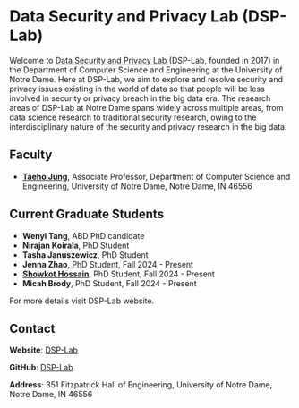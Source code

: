 # Data Security and Privacy Lab (DSP-Lab)

Welcome to [Data Security and Privacy Lab](https://sites.nd.edu/taeho-jung/dsp-lab/) (DSP-Lab, founded in 2017) in the Department of Computer Science and Engineering at the University of Notre Dame. Here at DSP-Lab, we aim to explore and resolve security and privacy issues existing in the world of data so that people will be less involved in security or privacy breach in the big data era. The research areas of DSP-Lab at Notre Dame spans widely across multiple areas, from data science research to traditional security research, owing to the interdisciplinary nature of the security and privacy research in the big data.

## Faculty

- [**Taeho Jung**](https://sites.nd.edu/taeho-jung), Associate Professor, Department of Computer Science and Engineering, University of Notre Dame, Notre Dame, IN 46556

## Current Graduate Students

- **Wenyi Tang**, ABD PhD candidate
- **Nirajan Koirala**, PhD Student
- **Tasha Januszewicz**, PhD Student
- **Jenna Zhao**, PhD Student, Fall 2024 - Present
- **[Showkot Hossain](https://github.com/showkoth)**, PhD Student, Fall 2024 - Present
- **Micah Brody**, PhD Student, Fall 2024 - Present

For more details visit DSP-Lab website.

## Contact

**Website**: [DSP-Lab](https://sites.nd.edu/taeho-jung/dsp-lab/)

**GitHub**: [DSP-Lab](https://github.com/nd-dsp-lab)

**Address**: 351 Fitzpatrick Hall of Engineering, University of Notre Dame, Notre Dame, IN 46556
